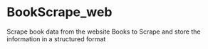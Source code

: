 # BookScrape_web
Scrape book data from the website Books to Scrape and store the information in a structured format
